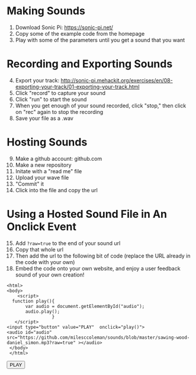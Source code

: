 # Making Sounds
1. Download Sonic Pi: https://sonic-pi.net/
2. Copy some of the example code from the homepage
3. Play with some of the parameters until you get a sound that you want 
    
# Recording and Exporting Sounds
4. Export your track: http://sonic-pi.mehackit.org/exercises/en/08-exporting-your-track/01-exporting-your-track.html 
5. Click "record" to capture your sound
6. Click "run" to start the sound
7. When you get enough of your sound recorded, click "stop," then click on "rec" again to stop the recording
8. Save your file as a .wav

# Hosting Sounds
9. Make a github account: github.com
10. Make a new repository
11. Initate with a "read me" file
12. Upload your wave file
13. "Commit" it
14. Click into the file and copy the url

# Using a Hosted Sound File in An Onclick Event
15. Add ```?raw=true``` to the end of your sound url 
16. Copy that whole url
17. Then add the url to the following bit of code (replace the URL already in the code with your own) 
18. Embed the code onto your own website, and enjoy a user feedback sound of your own creation!
  
```
<html>
<body>
    <script>
  function play(){
       var audio = document.getElementById("audio");
       audio.play();
                 }
   </script>
<input type="button" value="PLAY"  onclick="play()">
<audio id="audio" src="https://github.com/milesccoleman/sounds/blob/master/sawing-wood-daniel_simon.mp3?raw=true" ></audio>
 </body>
 </html>
 ```
<html>
<body>
    <script>
  function play(){
       var audio = document.getElementById("audio");
       audio.play();
                 }
   </script>
<input type="button" value="PLAY"  onclick="play()">
<audio id="audio" src="https://github.com/milesccoleman/sounds/blob/master/sawing-wood-daniel_simon.mp3?raw=true" ></audio>
</body>
</html>
